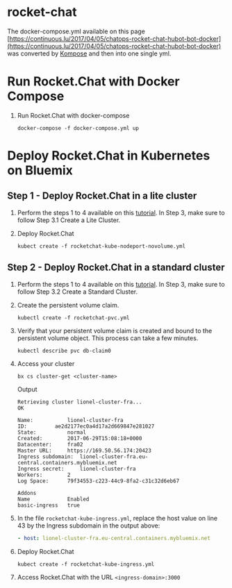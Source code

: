 # rocket-chat

The docker-compose.yml available on this page [https://continuous.lu/2017/04/05/chatops-rocket-chat-hubot-bot-docker](https://continuous.lu/2017/04/05/chatops-rocket-chat-hubot-bot-docker) was converted by [Kompose](https://github.com/kubernetes-incubator/kompose) and then into one single yml.

# Run Rocket.Chat with Docker Compose

1. Run Rocket.Chat with docker-compose
    ```
    docker-compose -f docker-compose.yml up
    ```


# Deploy Rocket.Chat in Kubernetes on Bluemix

## Step 1 - Deploy Rocket.Chat in a lite cluster

1. Perform the steps 1 to 4 available on this [tutorial](https://github.com/lionelmace/bluemix-labs/tree/master/labs/Lab%20Kubernetes%20-%20Orchestrate%20your%20docker%20containers). In Step 3, make sure to follow Step 3.1 Create a Lite Cluster.

1. Deploy Rocket.Chat
    ```
    kubect create -f rocketchat-kube-nodeport-novolume.yml
    ```

## Step 2 - Deploy Rocket.Chat in a standard cluster

1. Perform the steps 1 to 4 available on this [tutorial](https://github.com/lionelmace/bluemix-labs/tree/master/labs/Lab%20Kubernetes%20-%20Orchestrate%20your%20docker%20containers).  In Step 3, make sure to follow Step 3.2 Create a Standard Cluster.

1. Create the persistent volume claim.
    ```
    kubectl create -f rocketchat-pvc.yml
    ```

1. Verify that your persistent volume claim is created and bound to the persistent volume object. This process can take a few minutes.
    ```
    kubectl describe pvc db-claim0
    ```

1. Access your cluster

    ```
    bx cs cluster-get <cluster-name>
    ```
    Output
    ```
    Retrieving cluster lionel-cluster-fra...
    OK

    Name:			lionel-cluster-fra
    ID:			ae2d2177ec0a4d17a2d669847e281027
    State:			normal
    Created:		2017-06-29T15:08:18+0000
    Datacenter:		fra02
    Master URL:		https://169.50.56.174:20423
    Ingress subdomain:	lionel-cluster-fra.eu-central.containers.mybluemix.net
    Ingress secret:		lionel-cluster-fra
    Workers:		2
    Log Space:		79f34553-c223-44c9-8fa2-c31c32d6eb67

    Addons
    Name            Enabled
    basic-ingress   true
    ```

1. In the file `rocketchat-kube-ingress.yml`, replace the host value on line 43 by the Ingress subdomain in the output above:
    ```yml
    - host: lionel-cluster-fra.eu-central.containers.mybluemix.net
    ```

1. Deploy Rocket.Chat
    ```
    kubect create -f rocketchat-kube-ingress.yml
    ```

1. Access Rocket.Chat with the URL
    `<ingress-domain>:3000`
